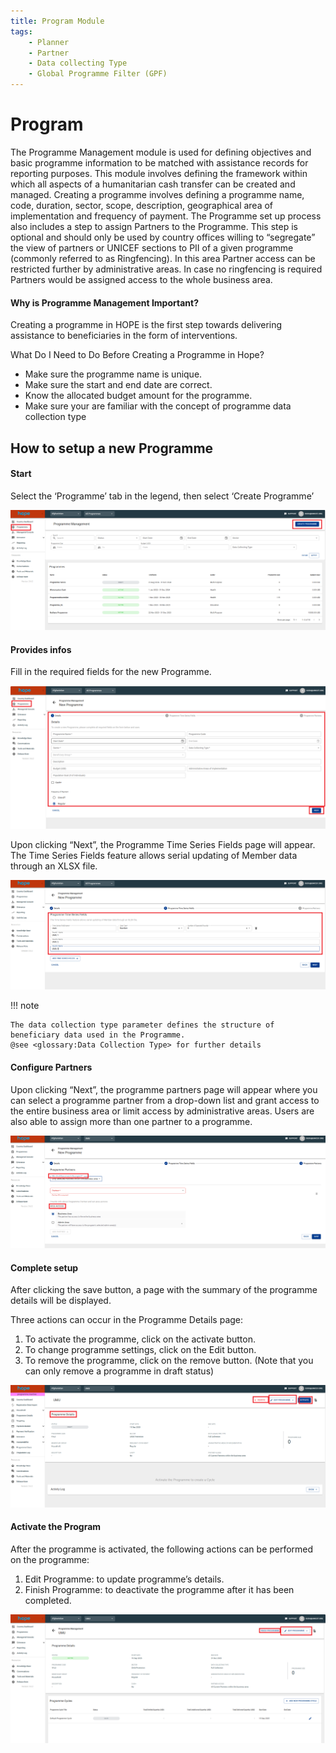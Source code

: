 ```yaml
---
title: Program Module
tags:
    - Planner
    - Partner
    - Data collecting Type
    - Global Programme Filter (GPF)
---
```


# Program

The Programme Management module is used for defining objectives and basic programme information to be matched with assistance records for reporting purposes. This module involves defining the framework within which all aspects of a humanitarian cash transfer can be created and managed. Creating a programme involves defining a programme name, code, duration, sector, scope, description, geographical area of implementation and frequency of payment. The Programme set up process also includes a step to assign Partners to the Programme. This step is optional and should only be used by country offices willing to “segregate” the view of partners or UNICEF sections to PII of a given programme (commonly referred to as Ringfencing). In this area Partner access can be restricted further by administrative areas. In case no ringfencing is required Partners would be assigned access to the whole business area.

####  Why is Programme Management Important?

Creating a programme in HOPE is the first step towards delivering assistance to beneficiaries in the form of interventions.

What Do I Need to Do Before Creating a Programme in Hope?

- Make sure the programme name is unique.
- Make sure the start and end date are correct.
- Know the allocated budget amount for the programme.
- Make sure your are familiar with the concept of programme data collection type

## How to setup a new Programme

#### Start

Select the ‘Programme’ tab in the legend, then select ‘Create Programme’

![Image](_screenshots/programme/prog_1.png)

#### Provides infos

Fill in the required fields for the new Programme.

![Image](_screenshots/programme/prog_2.png)

Upon clicking “Next”, the Programme Time Series Fields page will appear. The Time Series Fields feature allows serial updating of Member data through an XLSX file.

![Image](_screenshots/programme/prog_3.png)

!!! note

    The data collection type parameter defines the structure of beneficiary data used in the Programme.
    @see <glossary:Data Collection Type> for further details


#### Configure Partners

Upon clicking “Next”, the programme partners page will appear where you can select a programme partner from a drop-down list and grant access to the entire business area or limit access by administrative areas. Users are also able to assign more than one partner to a programme.

![Image](_screenshots/programme/prog_4.png)

#### Complete setup

After clicking the save button, a page with the summary of the programme details will be displayed.

Three actions can occur in the Programme Details page:

1. To activate the programme, click on the activate button.
1. To change programme settings, click on the Edit button.
1. To remove the programme, click on the remove button. (Note that you can only remove a programme in draft status)

![Image](_screenshots/programme/prog_5.png)

#### Activate the Program

After the programme is activated, the following actions can be performed on the programme:

1. Edit Programme: to update programme’s details.
2. Finish Programme: to deactivate the programme after it has been completed.

![Image](_screenshots/programme/prog_6.png)
